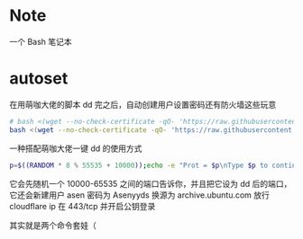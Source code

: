# Note
一个 Bash 笔记本

# autoset

在用萌咖大佬的脚本 dd 完之后，自动创建用户设置密码还有防火墙这些玩意

```bash
# bash <(wget --no-check-certificate -qO- 'https://raw.githubusercontent.com/AsenHu/Note/main/autoset.sh') <用户名> <密码> <Ubuntu 版本> <源> <是否在 443 只放行 CFIP> <公钥> <端口>
bash <(wget --no-check-certificate -qO- 'https://raw.githubusercontent.com/AsenHu/Note/main/autoset.sh') asen Asenyyds focal archive.ubuntu.com true "ssh-ed25519 AAAAC3NzaC1lZDI1NTE5AAAAIFGEpgwG92X5A1p6GrExP9URL6sDQYRcL1w2P9bB2FN4 20230619" 22
```

一种搭配萌咖大佬一键 dd 的使用方式

```bash
p=$((RANDOM * 8 % 55535 + 10000));echo -e "Prot = $p\nType $p to continue";read -r tmp;if [ "$tmp" == "$p" ];then bash <(wget --no-check-certificate -qO- 'https://raw.githubusercontent.com/MoeClub/Note/master/InstallNET.sh') -u 20.04 -v 64 -a --mirror 'http://archive.ubuntu.com/ubuntu/' -cmd "$(echo "bash <(wget --no-check-certificate -qO- 'https://raw.githubusercontent.com/AsenHu/Note/main/autoset.sh') asen Asenyyds focal archive.ubuntu.com true 'ssh-ed25519 AAAAC3NzaC1lZDI1NTE5AAAAIFGEpgwG92X5A1p6GrExP9URL6sDQYRcL1w2P9bB2FN4 20230619' $p" |base64 |tr -d "\n")";else echo "Operation canceled";fi;
```

它会先随机一个 10000-65535 之间的端口告诉你，并且把它设为 dd 后的端口，它还会新建用户 asen 密码为 Asenyyds 换源为 archive.ubuntu.com 放行 cloudflare ip 在 443/tcp 并开启公钥登录

其实就是两个命令套娃（
